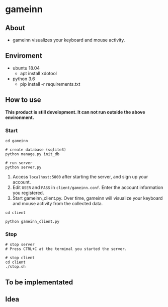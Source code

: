 # gameinn

## About

* gameinn visualizes your keyboard and mouse activity.

## Enviroment

* ubuntu 18.04
  * apt install xdotool
* python 3.6
  * pip install -r requirements.txt

## How to use

**This product is still development. It can not run outside the above environment.**

### Start

```
cd gameinn

# create database (sqlite3)
python manage.py init_db

# run server
python server.py
```

1. Access ``localhost:5000`` after starting the server, and sign up your account.
1. Edit ``USER`` and ``PASS`` in ``client/gameinn.conf``. Enter the account information you registered.
1. Start gameinn_client.py. Over time, gameinn will visualize your keyboard and mouse activity from the collected data.

```
cd client

python gameinn_client.py
```

### Stop

```
# stop server
# Press CTRL+C at the terminal you started the server.

# stop client
cd client
./stop.sh
```

## To be implementated

## Idea

